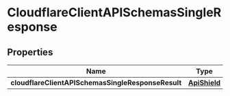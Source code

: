 # CloudflareClientAPISchemasSingleResponse

## Properties
Name | Type | Description | Notes
------------ | ------------- | ------------- | -------------
**cloudflareClientAPISchemasSingleResponseResult** | [**ApiShield**](ApiShield.md) |  |  [optional]
